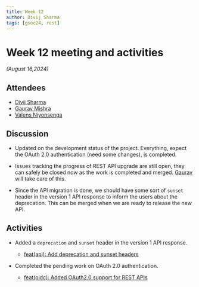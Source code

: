 ```yaml
---
title: Week 12
author: Divij Sharma
tags: [gsoc24, rest]
---
```


<!--
SPDX-License-Identifier: CC-BY-SA-4.0

SPDX-FileCopyrightText: 2024 Divij Sharma <divijs75@gmail.com>
-->

# Week 12 meeting and activities

_(August 16,2024)_

## Attendees

-   [Divij Sharma](https://github.com/dvjsharma)
-   [Gaurav Mishra](https://github.com/GMishx)
-   [Valens Niyonsenga](https://github.com/valens200)

## Discussion

-   Updated on the development status of the project. Everything, expect the OAuth 2.0 authentication (need some changes), is completed.

-   Issues tracking the progress of REST API upgrade are still open, they can safely be closed now as the work is completed and merged. [Gaurav](https://github.com/GMishx) will take care of this.

-   Since the API migration is done, we should have some sort of `sunset` header in the version 1 API response to inform the users about the deprecation. This can be merged when we are ready to release the new API.

## Activities

-   Added a `deprecation` and `sunset` header in the version 1 API response.

    -   [feat(api): Add deprecation and sunset headers](https://github.com/fossology/fossology/pull/2808)

-   Completed the pending work on OAuth 2.0 authentication.

    -   [feat(oidc): Added OAuth2.0 support for REST APIs](https://github.com/fossology/fossology/pull/2761)